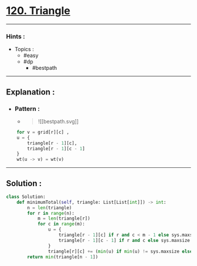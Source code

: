 # [120. Triangle](https://leetcode.com/problems/triangle/)

---

### Hints :

-   Topics :
    -   #easy
    -   #dp
        -   #bestpath

---

## Explanation :

-   ### Pattern :

    -   > ![[bestpath.svg]]

```python
	for v = grid[r][c] ,
	u = {
		triangle[r - 1][c],
		triangle[r - 1][c - 1]
	}
	wt(u -> v) = wt(v)
```

---

## Solution :

```python
class Solution:
    def minimumTotal(self, triangle: List[List[int]]) -> int:
        n = len(triangle)
        for r in range(n):
            m = len(triangle[r])
            for c in range(m):
                u = {
                    triangle[r - 1][c] if r and c < m - 1 else sys.maxsize,
                    triangle[r - 1][c - 1] if r and c else sys.maxsize
                }
                triangle[r][c] += (min(u) if min(u) != sys.maxsize else 0)
        return min(triangle[n - 1])

```
